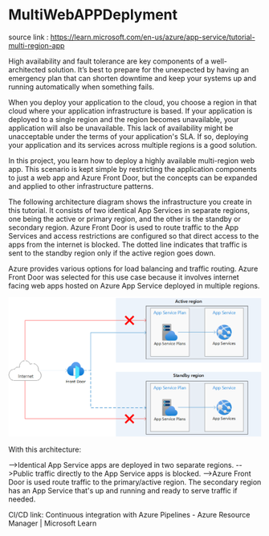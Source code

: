 # MultiWebAPPDeplyment

source link :
https://learn.microsoft.com/en-us/azure/app-service/tutorial-multi-region-app

High availability and fault tolerance are key components of a well-architected solution. It’s best to prepare for the unexpected by having an emergency plan that can shorten downtime and keep your systems up and running automatically when something fails.

When you deploy your application to the cloud, you choose a region in that cloud where your application infrastructure is based. If your application is deployed to a single region and the region becomes unavailable, your application will also be unavailable. This lack of availability might be unacceptable under the terms of your application's SLA. If so, deploying your application and its services across multiple regions is a good solution.

In this project, you learn how to deploy a highly available multi-region web app. This scenario is kept simple by restricting the application components to just a web app and Azure Front Door, but the concepts can be expanded and applied to other infrastructure patterns.

The following architecture diagram shows the infrastructure you create in this tutorial. It consists of two identical App Services in separate regions, one being the active or primary region, and the other is the standby or secondary region. Azure Front Door is used to route traffic to the App Services and access restrictions are configured so that direct access to the apps from the internet is blocked. The dotted line indicates that traffic is sent to the standby region only if the active region goes down.

Azure provides various options for load balancing and traffic routing. Azure Front Door was selected for this use case because it involves internet facing web apps hosted on Azure App Service deployed in multiple regions.

![alt text](image.png)

With this architecture:

-->Identical App Service apps are deployed in two separate regions.
-->Public traffic directly to the App Service apps is blocked.
-->Azure Front Door is used route traffic to the primary/active region. The secondary region has an App Service that's up and running and ready to serve traffic if needed.

CI/CD link:
Continuous integration with Azure Pipelines - Azure Resource Manager | Microsoft Learn
